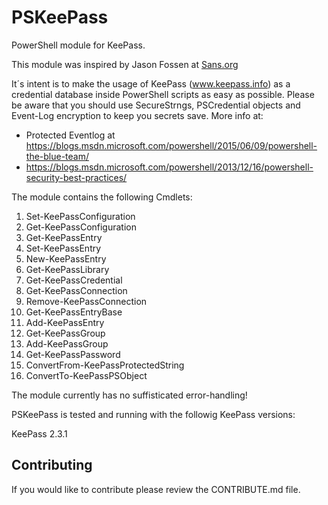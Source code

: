 ﻿# PSKeePass
PowerShell module for KeePass.

This module was inspired by Jason Fossen at [Sans.org](https://cyber-defense.sans.org/blog/2015/08/13/powershell-for-keepass-sample-script)

It´s intent is to make the usage of KeePass (www.keepass.info) as a credential database inside PowerShell scripts as easy
as possible. Please be aware that you should use SecureStrngs, PSCredential objects and Event-Log encryption to keep you secrets save.
More info at:
- Protected Eventlog at https://blogs.msdn.microsoft.com/powershell/2015/06/09/powershell-the-blue-team/
- https://blogs.msdn.microsoft.com/powershell/2013/12/16/powershell-security-best-practices/

The module contains the following Cmdlets:

1. Set-KeePassConfiguration
2. Get-KeePassConfiguration
3. Get-KeePassEntry
4. Set-KeePassEntry
5. New-KeePassEntry
6. Get-KeePassLibrary
7. Get-KeePassCredential
8. Get-KeePassConnection
9. Remove-KeePassConnection
10. Get-KeePassEntryBase
11. Add-KeePassEntry
12. Get-KeePassGroup
13. Add-KeePassGroup
14. Get-KeePassPassword
15. ConvertFrom-KeePassProtectedString
16. ConvertTo-KeePassPSObject

The module currently has no suffisticated error-handling!

PSKeePass is tested and running with the followig KeePass versions:

KeePass 2.3.1

## Contributing
If you would like to contribute please review the CONTRIBUTE.md file.

